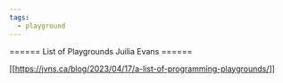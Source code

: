```yaml
---
tags:
  - playground
---
```


====== List of Playgrounds Juilia Evans ======

[[https://jvns.ca/blog/2023/04/17/a-list-of-programming-playgrounds/]]